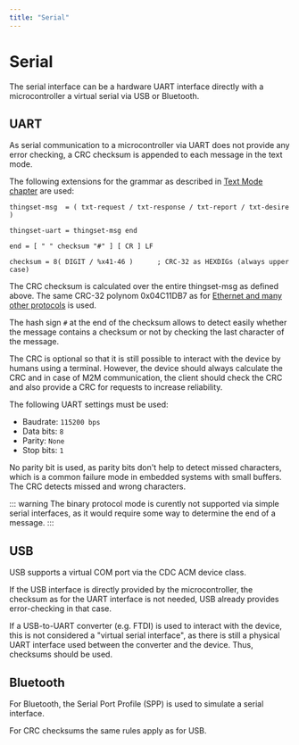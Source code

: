 ```yaml
---
title: "Serial"
---
```


# Serial

The serial interface can be a hardware UART interface directly with a microcontroller a virtual serial via USB or Bluetooth.

## UART

As serial communication to a microcontroller via UART does not provide any error checking, a CRC checksum is appended to each message in the text mode.

The following extensions for the grammar as described in [Text Mode chapter](appl_text_mode.md) are used:

    thingset-msg  = ( txt-request / txt-response / txt-report / txt-desire )

    thingset-uart = thingset-msg end

    end = [ " " checksum "#" ] [ CR ] LF

    checksum = 8( DIGIT / %x41-46 )      ; CRC-32 as HEXDIGs (always upper case)

The CRC checksum is calculated over the entire thingset-msg as defined above. The same CRC-32 polynom 0x04C11DB7 as for [Ethernet and many other protocols](https://en.wikipedia.org/wiki/Cyclic_redundancy_check) is used.

The hash sign `#` at the end of the checksum allows to detect easily whether the message contains a checksum or not by checking the last character of the message.

The CRC is optional so that it is still possible to interact with the device by humans using a terminal. However, the device should always calculate the CRC and in case of M2M communication, the client should check the CRC and also provide a CRC for requests to increase reliability.

The following UART settings must be used:

- Baudrate: `115200 bps`
- Data bits: `8`
- Parity: `None`
- Stop bits: `1`

No parity bit is used, as parity bits don't help to detect missed characters, which is a common failure mode in embedded systems with small buffers. The CRC detects missed and wrong characters.

::: warning
The binary protocol mode is curently not supported via simple serial interfaces, as it would require some way to determine the end of a message.
:::

## USB

USB supports a virtual COM port via the CDC ACM device class.

If the USB interface is directly provided by the microcontroller, the checksum as for the UART interface is not needed, USB already provides error-checking in that case.

If a USB-to-UART converter (e.g. FTDI) is used to interact with the device, this is not considered a "virtual serial interface", as there is still a physical UART interface used between the converter and the device. Thus, checksums should be used.

## Bluetooth

For Bluetooth, the Serial Port Profile (SPP) is used to simulate a serial interface.

For CRC checksums the same rules apply as for USB.
